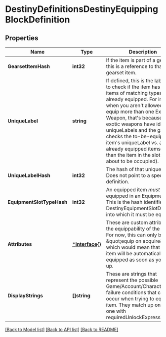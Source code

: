 # DestinyDefinitionsDestinyEquippingBlockDefinition

## Properties
Name | Type | Description | Notes
------------ | ------------- | ------------- | -------------
**GearsetItemHash** | **int32** | If the item is part of a gearset, this is a reference to that gearset item. | [optional] [default to null]
**UniqueLabel** | **string** | If defined, this is the label used to check if the item has other items of matching types already equipped.   For instance, when you aren&#39;t allowed to equip more than one Exotic Weapon, that&#39;s because all exotic weapons have identical uniqueLabels and the game checks the to-be-equipped item&#39;s uniqueLabel vs. all other already equipped items (other than the item in the slot that&#39;s about to be occupied). | [optional] [default to null]
**UniqueLabelHash** | **int32** | The hash of that unique label. Does not point to a specific definition. | [optional] [default to null]
**EquipmentSlotTypeHash** | **int32** | An equipped item *must* be equipped in an Equipment Slot. This is the hash identifier of the DestinyEquipmentSlotDefinition into which it must be equipped. | [optional] [default to null]
**Attributes** | [***interface{}**](interface{}.md) | These are custom attributes on the equippability of the item.  For now, this can only be \&quot;equip on acquire\&quot;, which would mean that the item will be automatically equipped as soon as you pick it up. | [optional] [default to null]
**DisplayStrings** | **[]string** | These are strings that represent the possible Game/Account/Character state failure conditions that can occur when trying to equip the item. They match up one-to-one with requiredUnlockExpressions. | [optional] [default to null]

[[Back to Model list]](../README.md#documentation-for-models) [[Back to API list]](../README.md#documentation-for-api-endpoints) [[Back to README]](../README.md)


